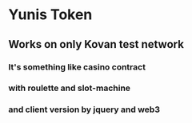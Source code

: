# Yunis Token 

## Works on only Kovan test network

### It's something like casino contract

### with roulette and slot-machine

### and client version by jquery and web3
